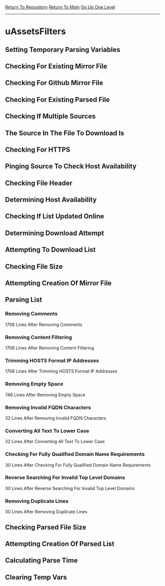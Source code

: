 [Return To Repository](https://github.com/deathbybandaid/piholeparser/)
[Return To Main](https://github.com/deathbybandaid/piholeparser/blob/master/RecentRunLogs/Mainlog.md)
[Go Up One Level](https://github.com/deathbybandaid/piholeparser/blob/master/RecentRunLogs/TopLevelScripts/30-Processing-Blacklists.md)
____________________________________
# uAssetsFilters
## Setting Temporary Parsing Variables
## Checking For Existing Mirror File
## Checking For Github Mirror File
## Checking For Existing Parsed File
## Checking If Multiple Sources
## The Source In The File To Download Is
## Checking For HTTPS
## Pinging Source To Check Host Availability
## Checking File Header
## Determining Host Availability
## Checking If List Updated Online
## Determining Download Attempt
## Attempting To Download List
## Checking File Size
## Attempting Creation Of Mirror File
## Parsing List
### Removing Comments
1708 Lines After Removing Comments
### Removing Content Filtering
1708 Lines After Removing Content Filtering
### Trimming HOSTS Format IP Addresses
1708 Lines After Trimming HOSTS Format IP Addresses
### Removing Empty Space
746 Lines After Removing Empty Space
### Removing Invalid FQDN Characters
32 Lines After Removing Invalid FQDN Characters
### Converting All Text To Lower Case
32 Lines After Converting All Text To Lower Case
### Checking For Fully Qualified Domain Name Requirements
30 Lines After Checking For Fully Qualified Domain Name Requirements
### Reverse Searching For Invalid Top Level Domains
30 Lines After Reverse Searching For Invalid Top Level Domains
### Removing Duplicate Lines
30 Lines After Removing Duplicate Lines
## Checking Parsed File Size
## Attempting Creation Of Parsed List
## Calculating Parse Time
## Clearing Temp Vars
